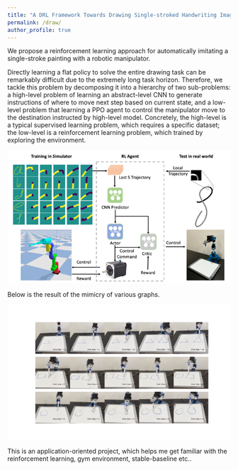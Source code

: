 ```yaml
---
title: "A DRL Framework Towards Drawing Single-stroked Handwriting Image"
permalink: /draw/
author_profile: true
---
```


We propose a reinforcement learning approach for automatically imitating a single-stroke painting
with a robotic manipulator.  

Directly learning a flat policy to solve the entire drawing task can be remarkably difficult due to the extremely long
task horizon. Therefore, we tackle this problem by decomposing it into a hierarchy of two sub-problems: a high-level
problem of learning an abstract-level CNN to generate instructions of where to move next step based on current state,
and a low-level problem that learning a PPO agent to control the manipulator move to the destination instructed by
high-level model. Concretely, the high-level is a typical supervised learning problem, which requires a specific dataset;
the low-level is a reinforcement learning problem, which trained by exploring the environment.  

![](https://github.com/keqinw/keqinw.github.io/raw/master/images/Slide3.png)


Below is the result of the mimicry of various graphs. 

![](https://github.com/keqinw/keqinw.github.io/raw/master/images/experiment.png)

This is an application-oriented project, which helps me get familiar with the reinforcement learning, gym environment, stable-baseline etc.. 
